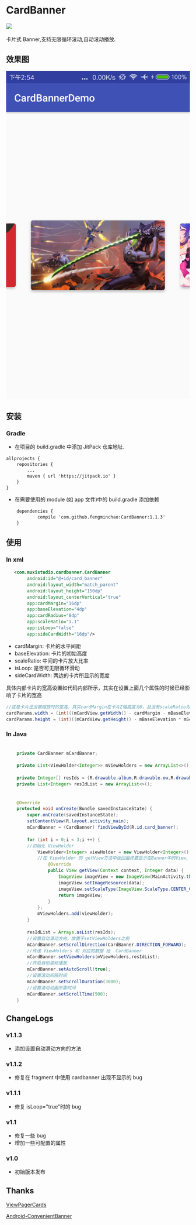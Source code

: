 # CardBanner

[![](https://jitpack.io/v/fengminchao/CardBanner.svg)](https://jitpack.io/#fengminchao/CardBanner)

卡片式 Banner,支持无限循环滚动,自动滚动播放.

## 效果图

![](./screenshots/cardexample.png)

## 安装

### Gradle
- 在项目的 build.gradle 中添加 JitPack 仓库地址.

```
allprojects {
	repositories {
		...
		maven { url 'https://jitpack.io' }
	}
}
```

- 在需要使用的 module (如 app 文件)中的 build.gradle 添加依赖

```
	dependencies {
	        compile 'com.github.fengminchao:CardBanner:1.1.3'
	}
```

## 使用

### In xml

```xml
   <com.muxistudio.cardbanner.CardBanner
        android:id="@+id/card_banner"
        android:layout_width="match_parent"
        android:layout_height="150dp"
        android:layout_centerVertical="true"
        app:cardMargin="16dp"
        app:baseElevation="4dp"
        app:cardRadius="8dp"
        app:scaleRatio="1.1"
        app:isLoop="false"
        app:sideCardWidth="16dp"/>
```

- cardMargin: 卡片的水平间距
- baseElevation: 卡片的初始高度
- scaleRatio: 中间的卡片放大比率
- isLoop: 是否可无限循环滑动
- sideCardWidth: 两边的卡片所显示的宽度

具体内部卡片的宽高设置如代码内部所示，其实在设置上面几个属性的时候已经影响了卡片的宽高
```java
//这是卡片还没被缩放时的宽高，其实cardMargin在卡片Z轴高度为0，且没有scaleRatio为1时是准的，其他情况下还要自己计算下，根据计算所得来调整出一个适合自己 banner 图片的卡片宽高比，ELEVATION_2_PLANE_RATIO是为了卡片的阴影能展示出来给其留了一定空间。
cardParams.width = (int)((mCardView.getWidth() - cardMargin - mBaseElevation * ELEVATION_2_PLANE_RATIO * mScaleRatio * 2) / mScaleRatio);
cardParams.height = (int)((mCardView.getHeight() - mBaseElevation * mScaleRatio * ELEVATION_2_PLANE_RATIO * 2) / mScaleRatio);
```

### In Java

```java

    private CardBanner mCardBanner;

    private List<ViewHolder<Integer>> mViewHolders = new ArrayList<>();

    private Integer[] resIds = {R.drawable.album,R.drawable.ow,R.drawable.bili};
    private List<Integer> resIdList = new ArrayList<>();
    
 
    @Override
    protected void onCreate(Bundle savedInstanceState) {
        super.onCreate(savedInstanceState);
        setContentView(R.layout.activity_main);
        mCardBanner = (CardBanner) findViewById(R.id.card_banner);

        for (int i = 0;i < 3;i ++) {
        //初始化 ViewHolder
            ViewHolder<Integer> viewHolder = new ViewHolder<Integer>() {
            //在 ViewHolder 的 getView方法中返回最终要显示在Banner中的View, 因为考虑到项目中用 Fresco 做图片加载所以没固定写 ImageView.
                @Override
                public View getView(Context context, Integer data) {
                    ImageView imageView = new ImageView(MainActivity.this);
                    imageView.setImageResource(data);
                    imageView.setScaleType(ImageView.ScaleType.CENTER_CROP);
                    return imageView;
                }
            };
            mViewHolders.add(viewHolder);
        }
        
        resIdList = Arrays.asList(resIds);
        //设置自动滑动方向，放置于setViewHolders之前
        mCardBanner.setScrollDirection(CardBanner.DIRECTION_FORWARD);
        //传递 ViewHolders 和 对应的数据 给  CardBanner
        mCardBanner.setViewHolders(mViewHolders,resIdList);
        //开启自动滚动播放
        mCardBanner.setAutoScroll(true);
        //设置滚动间隔时间
        mCardBanner.setScrollDuration(3000);
        //设置滚动动画所需时间
        mCardBanner.setScrollTime(500);
    }
```

## ChangeLogs

### v1.1.3
- 添加设置自动滑动方向的方法

### v1.1.2
- 修复在 fragment 中使用 cardbanner 出现不显示的 bug

### v1.1.1
- 修复 isLoop="true"时的 bug

### v1.1
- 修复一些 bug
- 增加一些可配置的属性

### v1.0
- 初始版本发布

## Thanks
[ViewPagerCards](https://github.com/rubensousa/ViewPagerCards)

[Android-ConvenientBanner](https://github.com/saiwu-bigkoo/Android-ConvenientBanner)

